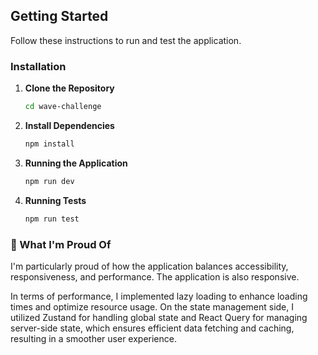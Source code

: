 ## Getting Started

Follow these instructions to run and test the application.

### Installation

1. **Clone the Repository**

   ```bash
   cd wave-challenge

   ```

2. **Install Dependencies**

   ```bash
   npm install

   ```

3. **Running the Application**

   ```bash
   npm run dev

   ```

4. **Running Tests**

   ```bash
   npm run test
   ```

### 🌟 What I'm Proud Of

I'm particularly proud of how the application balances accessibility, responsiveness, and performance. The application is also responsive.

In terms of performance, I implemented lazy loading to enhance loading times and optimize resource usage. On the state management side, I utilized Zustand for handling global state and React Query for managing server-side state, which ensures efficient data fetching and caching, resulting in a smoother user experience.
